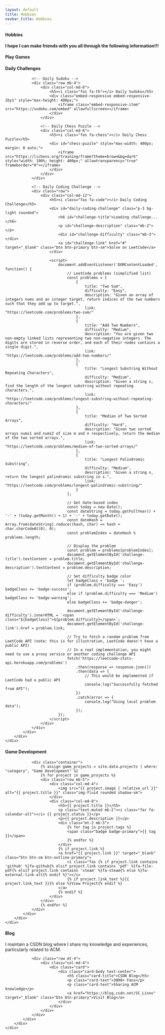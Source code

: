 ```yaml
---
layout: default
title: Hobbies
navbar_title: Hobbies
---
```


<div class="row">
    <div class="col">
        <div class="card border-0 shadow-sm bg-white">
            <div class="card-body">
                <h4 class="card-title">
                    <i class="fas fa-heart text-danger"></i> Hobbies
                </h4>
                <div class="alert alert-danger" role="alert">
                    <strong>I hope I can make friends with you all through the following information!!!</strong>
                </div>
            </div>
        </div>
    </div>
</div>

<div class="row mb-4">
    <div class="col">
        <div class="card border-0 shadow-sm bg-white">
            <div class="card-body">
                <h4 class="card-title">
                    <i class="fas fa-gamepad"></i> Play Games
                </h4>
            </div>
        </div>
    </div>
</div>

<!-- Daily Challenges Section -->
<div class="row mb-4">
    <div class="col">
        <div class="card border-0 shadow-sm bg-white">
            <div class="card-body">
                <h4 class="card-title">
                    <i class="fas fa-brain"></i> Daily Challenges
                </h4>
                
                <!-- Daily Sudoku -->
                <div class="row mb-4">
                    <div class="col-md-6">
                        <h5><i class="fas fa-th"></i> Daily Sudoku</h5>
                        <div class="embed-responsive embed-responsive-1by1" style="max-height: 400px;">
                            <iframe class="embed-responsive-item" src="https://sudoku.com/embed" allowfullscreen></iframe>
                        </div>
                    </div>
                    
                    <!-- Daily Chess Puzzle -->
                    <div class="col-md-6">
                        <h5><i class="fas fa-chess"></i> Daily Chess Puzzle</h5>
                        <div id="chess-puzzle" style="max-width: 400px; margin: 0 auto;">
                            <iframe src="https://lichess.org/training/frame?theme=brown&bg=dark" style="width: 100%; height: 400px;" allowtransparency="true" frameborder="0"></iframe>
                        </div>
                    </div>
                </div>
                
                <!-- Daily Coding Challenge -->
                <div class="row">
                    <div class="col-md-12">
                        <h5><i class="fas fa-code"></i> Daily Coding Challenge</h5>
                        <div id="daily-coding-challenge" class="p-3 bg-light rounded">
                            <h6 id="challenge-title">Loading challenge...</h6>
                            <p id="challenge-description" class="mb-2"></p>
                            <div id="challenge-difficulty" class="mb-3"></div>
                            <a id="challenge-link" href="#" target="_blank" class="btn btn-primary btn-sm">Solve on LeetCode</a>
                        </div>
                        
                        <script>
                            document.addEventListener('DOMContentLoaded', function() {
                                // LeetCode problems (simplified list)
                                const problems = [
                                    {
                                        title: "Two Sum",
                                        difficulty: "Easy",
                                        description: "Given an array of integers nums and an integer target, return indices of the two numbers such that they add up to target.",
                                        link: "https://leetcode.com/problems/two-sum/"
                                    },
                                    {
                                        title: "Add Two Numbers",
                                        difficulty: "Medium",
                                        description: "You are given two non-empty linked lists representing two non-negative integers. The digits are stored in reverse order, and each of their nodes contains a single digit.",
                                        link: "https://leetcode.com/problems/add-two-numbers/"
                                    },
                                    {
                                        title: "Longest Substring Without Repeating Characters",
                                        difficulty: "Medium",
                                        description: "Given a string s, find the length of the longest substring without repeating characters.",
                                        link: "https://leetcode.com/problems/longest-substring-without-repeating-characters/"
                                    },
                                    {
                                        title: "Median of Two Sorted Arrays",
                                        difficulty: "Hard",
                                        description: "Given two sorted arrays nums1 and nums2 of size m and n respectively, return the median of the two sorted arrays.",
                                        link: "https://leetcode.com/problems/median-of-two-sorted-arrays/"
                                    },
                                    {
                                        title: "Longest Palindromic Substring",
                                        difficulty: "Medium",
                                        description: "Given a string s, return the longest palindromic substring in s.",
                                        link: "https://leetcode.com/problems/longest-palindromic-substring/"
                                    }
                                ];
                                
                                // Get date-based index
                                const today = new Date();
                                const dateString = today.getFullYear() + '-' + (today.getMonth() + 1) + '-' + today.getDate();
                                const dateHash = Array.from(dateString).reduce((hash, char) => hash + char.charCodeAt(0), 0);
                                const problemIndex = dateHash % problems.length;
                                
                                // Display the problem
                                const problem = problems[problemIndex];
                                document.getElementById('challenge-title').textContent = problem.title;
                                document.getElementById('challenge-description').textContent = problem.description;
                                
                                // Set difficulty badge color
                                let badgeClass = 'badge ';
                                if (problem.difficulty === 'Easy') badgeClass += 'badge-success';
                                else if (problem.difficulty === 'Medium') badgeClass += 'badge-warning';
                                else badgeClass += 'badge-danger';
                                
                                document.getElementById('challenge-difficulty').innerHTML = `<span class="${badgeClass}">${problem.difficulty}</span>`;
                                document.getElementById('challenge-link').href = problem.link;
                                
                                // Try to fetch a random problem from LeetCode API (note: this is for illustration, LeetCode doesn't have a public API)
                                // In a real implementation, you might need to use a proxy service or another coding challenge API
                                fetch('https://leetcode-stats-api.herokuapp.com/problems')
                                    .then(response => response.json())
                                    .then(data => {
                                        // This would be implemented if LeetCode had a public API
                                        console.log("Successfully fetched from API");
                                    })
                                    .catch(error => {
                                        console.log("Using local problem data");
                                    });
                            });
                        </script>
                    </div>
                </div>
            </div>
        </div>
    </div>
</div>

<div class="row mt-4">
    <div class="col">
        <div class="card border-0 shadow-sm bg-white">
            <div class="card-body">
                <h4 class="card-title">
                    <i class="fas fa-gamepad"></i> Game Development
                </h4>
                
                <div class="container">
                    {% assign game_projects = site.data.projects | where: "category", "Game Development" %}
                    {% for project in game_projects %}
                    <div class="row mb-5">
                        <div class="col-md-4">
                            <img src="{{ project.image | relative_url }}" alt="{{ project.title }}" class="img-fluid rounded shadow-sm">
                        </div>
                        <div class="col-md-8">
                            <h5>{{ project.title }}</h5>
                            <p class="text-muted mb-2"><i class="far fa-calendar-alt"></i> {{ project.status }}</p>
                            <p>{{ project.description }}</p>
                            <div class="mt-2 mb-3">
                                {% for tag in project.tags %}
                                <span class="badge badge-primary">{{ tag }}</span>
                                {% endfor %}
                            </div>
                            {% if project.link %}
                            <a href="{{ project.link }}" target="_blank" class="btn btn-sm btn-outline-primary">
                                <i class="fas {% if project.link contains 'github' %}fa-github{% elsif project.link contains 'pdf' %}fa-file-pdf{% elsif project.link contains 'steam' %}fa-steam{% else %}fa-external-link-alt{% endif %}"></i> 
                                {% if project.link_text %}{{ project.link_text }}{% else %}View Project{% endif %}
                            </a>
                            {% endif %}
                        </div>
                    </div>
                    {% endfor %}
                </div>
            </div>
        </div>
    </div>
</div>

<div class="row mb-4">
    <div class="col">
        <div class="card border-0 shadow-sm bg-white">
            <div class="card-body">
                <h4 class="card-title">
                    <i class="fas fa-blog"></i> Blog
                </h4>
                <p>I maintain a CSDN blog where I share my knowledge and experiences, particularly related to ACM.</p>
                
                <div class="row mt-4">
                    <div class="col-md-4">
                        <div class="card">
                            <div class="card-body text-center">
                                <h5 class="card-title">CSDN Blog</h5>
                                <p class="card-text">3000+ Fans</p>
                                <p class="card-text">Sharing ACM knowledge</p>
                                <a href="https://blog.csdn.net/SC_Linno" target="_blank" class="btn btn-primary">Visit Blog</a>
                            </div>
                        </div>
                    </div>
                </div>
            </div>
        </div>
    </div>
</div>

